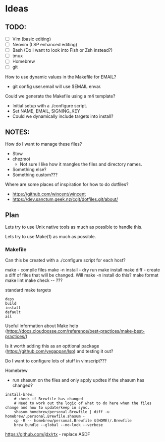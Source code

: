 # Ideas

## TODO:

- [ ] Vim (basic editing)
- [ ] Neovim (LSP enhanced editing)
- [ ] Bash (Do I want to look into Fish or Zsh instead?)
- [ ] tmux
- [ ] Homebrew
- [ ] git

How to use dynamic values in the Makefile for EMAIL?

- git config user.email will use $EMAIL envar.

Could we generate the Makefile using a m4 template?

- Initial setup with a ./configure script.
- Set NAME, EMAIL, SIGNING_KEY
- Could we dynamically include targets into install?

## NOTES:

How do I want to manage these files?

- Stow
- chezmoi
  - Not sure I like how it mangles the files and directory names.
- Something else?
- Something custom???

Where are some places of inspiration for how to do dotfiles?

- https://github.com/wincent/wincent
- https://dev.sanctum.geek.nz/cgit/dotfiles.git/about/

## Plan

Lets try to use Unix native tools as much as possible to handle this.

Lets try to use Make(1) as much as possible.

### Makefile

Can this be created with a ./configure script for each host?

make - compile files make -n install - dry run make install make diff - create a
diff of files that will be changed. Will make -n install do this? make format
make lint make check -- ???

standard make targets

```make
deps
build
install
default
all
```

Useful information about Make help
(https://docs.cloudposse.com/reference/best-practices/make-best-practices/)

Is it worth adding this as an opttional package
(https://github.com/yegappan/lsp) and testing it out?

Do I want to configure lots of stuff in vimscript???

Homebrew

- run shasum on the files and only apply updtes if the shasum has changed?

```make
install-brew:
	# check if Brewfile has changed
	# Need to work out the logic of what to do here when the files change and how to update/keep in sync.
	shasum homebrew/personal.Brewfile | diff -u homebrew/.personal.Brewfile.shasum -
	cp -R -- homebrew/personal.Brewfile $(HOME)/.Brewfile
	brew bundle --global --no-lock --verbose
```

https://github.com/jdx/rtx - replace ASDF
